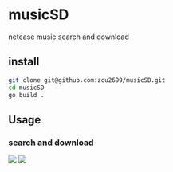 # musicSD
netease music search and download
## install
```sh
git clone git@github.com:zou2699/musicSD.git
cd musicSD
go build .
```
## Usage
### search and download
![](http://ww1.sinaimg.cn/large/b77abccagy1fzb09s1k8nj20ui0kjaca.jpg)
![](http://ww1.sinaimg.cn/large/b77abccagy1fzb0alji7fj20yg0fdgmo.jpg)
